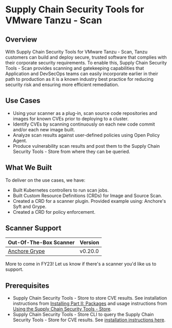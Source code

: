 # Supply Chain Security Tools for VMware Tanzu - Scan

## Overview
With Supply Chain Security Tools for VMware Tanzu - Scan, Tanzu customers can build and deploy secure, trusted software that complies with their corporate security requirements. To enable this, Supply Chain Security Tools - Scan provides scanning and gatekeeping capabilities that Application and DevSecOps teams can easily incorporate earlier in their path to production as it is a known industry best practice for reducing security risk and ensuring more efficient remediation.

## Use Cases
* Using your scanner as a plug-in, scan source code repositories and images for known CVEs prior to deploying to a cluster.
* Identify CVEs by scanning continuously on each new code commit and/or each new image built.
* Analyze scan results against user-defined policies using Open Policy Agent.
* Produce vulnerability scan results and post them to the Supply Chain Security Tools - Store from where they can be queried.

## What We Built
To deliver on the use cases, we have:

* Built Kubernetes controllers to run scan jobs.  
* Built Custom Resource Definitions (CRDs) for Image and Source Scan.  
* Created a CRD for a scanner plugin. Provided example using: Anchore's Syft and Grype.  
* Created a CRD for policy enforcement.

## Scanner Support
| Out-Of-The-Box Scanner | Version |
| --- | --- |
| [Anchore Grype](https://github.com/anchore/grype) | v0.20.0 |

More to come in FY23! Let us know if there's a scanner you'd like us to support.

## Prerequisites

* Supply Chain Security Tools - Store to store CVE results. See installation instructions from [Installing Part II: Packages](../install.md#install-scst-store) and usage instructions from [Using the Supply Chain Security Tools - Store](../scst-store/using_metadata_store.md).
* Supply Chain Security Tools - Store CLI to query the Supply Chain Security Tools - Store for CVE results. See [installation instructions here](../scst-store/cli.md).